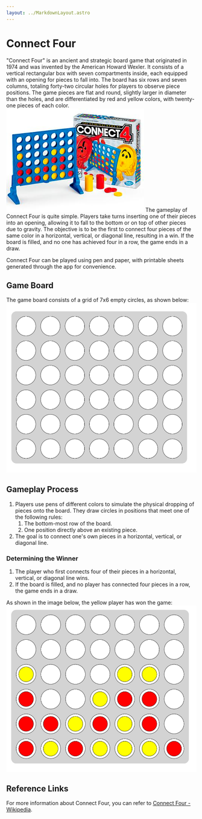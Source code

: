 ```yaml
---
layout: ../MarkdownLayout.astro
---
```

# Connect Four

"Connect Four" is an ancient and strategic board game that originated in 1974 and was invented by the American Howard Wexler. It consists of a vertical rectangular box with seven compartments inside, each equipped with an opening for pieces to fall into. The board has six rows and seven columns, totaling forty-two circular holes for players to observe piece positions. The game pieces are flat and round, slightly larger in diameter than the holes, and are differentiated by red and yellow colors, with twenty-one pieces of each color.
![connect4-1](../assets/images/connect4-1.png)
The gameplay of Connect Four is quite simple. Players take turns inserting one of their pieces into an opening, allowing it to fall to the bottom or on top of other pieces due to gravity. The objective is to be the first to connect four pieces of the same color in a horizontal, vertical, or diagonal line, resulting in a win. If the board is filled, and no one has achieved four in a row, the game ends in a draw.

Connect Four can be played using pen and paper, with printable sheets generated through the app for convenience.
## Game Board
The game board consists of a grid of 7x6 empty circles, as shown below:
![connect4-2](../assets/images/connect4-2.png)
## Gameplay Process

1. Players use pens of different colors to simulate the physical dropping of pieces onto the board. They draw circles in positions that meet one of the following rules:
    1. The bottom-most row of the board.
    2. One position directly above an existing piece.
2. The goal is to connect one's own pieces in a horizontal, vertical, or diagonal line.
### Determining the Winner

1. The player who first connects four of their pieces in a horizontal, vertical, or diagonal line wins.
2. If the board is filled, and no player has connected four pieces in a row, the game ends in a draw.

As shown in the image below, the yellow player has won the game:
![connect4-3](../assets/images/connect4-3.png)
## Reference Links
For more information about Connect Four, you can refer to [Connect Four - Wikipedia](https://en.wikipedia.org/wiki/Connect_Four).